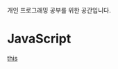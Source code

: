 개인 프로그래밍 공부를 위한 공간입니다.

# JavaScript
[this](https://github.com/ddolmat/study/blob/master/JavaScript/this.md)
